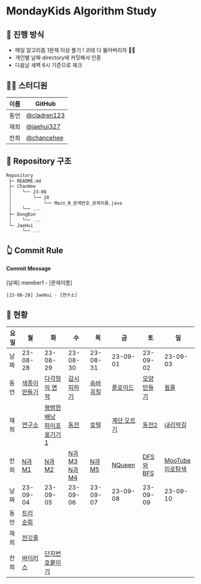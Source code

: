 # MondayKids Algorithm Study

## 🥇 진행 방식

- 매일 알고리즘 1문제 이상 풀기 ! 코테 다 뚫어버리자 👊🏻
- 개인별 날짜 directory에 커밋해서 인증
- 다음날 새벽 6시 기준으로 체크

## 👨‍💻 스터디원

| 이름 | GitHub                                       |
| ---- | -------------------------------------------- |
| 동언 | [@cladren123](https://github.com/cladren123) |
| 재희 | [@jaehui327](https://github.com/jaehui327)   |
| 찬희 | [@chancehee](https://github.com/chancehee)   |

## 📑 Repository 구조

```bash
Repository
 ├─ README.md
 ├─ ChanHee
 │    └── 23-08
 │        └── 28
 │            └── Main_B_문제번호_문제이름.java
 │    └── ...
 ├─ DongEon
 │    └── ...
 └─ JaeHui
      └── ...
```

## 👆 Commit Rule

#### Commit Message

[날짜] member1 - [문제이름]

```
[23-08-28] JaeHui - [연구소]
```

## 📝 현황

| 요일 | 월                                                    | 화                                                                                                               | 수                                                                                               | 목                                                | 금                                                  | 토                                                   | 일                                                                                                   |
| ---- | ----------------------------------------------------- | ---------------------------------------------------------------------------------------------------------------- | ------------------------------------------------------------------------------------------------ | ------------------------------------------------- | --------------------------------------------------- | ---------------------------------------------------- | ---------------------------------------------------------------------------------------------------- |
| 날짜 | 23-08-28                                              | 23-08-29                                                                                                         | 23-08-30                                                                                         | 23-08-31                                          | 23-09-01                                            | 23-09-02                                             | 23-09-03                                                                                             |
| 동언 | [색종이 만들기](https://www.acmicpc.net/problem/2630) | [다각형의 면적](https://www.acmicpc.net/problem/2166)                                                            | [감시 피하기](https://www.acmicpc.net/problem/18428)                                             | [숨바꼭질](https://www.acmicpc.net/problem/13549) | [플로이드](https://www.acmicpc.net/problem/11404)   | [모양 만들기](https://www.acmicpc.net/problem/16932) | [웜홀](https://www.acmicpc.net/problem/1865)                                                         |
| 재희 | [연구소](https://www.acmicpc.net/problem/14502)       | [평범한 배낭](https://www.acmicpc.net/problem/12865)<br>[파이프 옮기기 1](https://www.acmicpc.net/problem/17070) | [동전](https://www.acmicpc.net/problem/9084)                                                     | [호텔](https://www.acmicpc.net/problem/1106)      | [계단 오르기](https://www.acmicpc.net/problem/2579) | [동전2](https://www.acmicpc.net/problem/2294)        | [내리막길](https://www.acmicpc.net/problem/1520)                                                     |
| 찬희 | [N과M1](https://www.acmicpc.net/problem/15649)        | [N과M2](https://www.acmicpc.net/problem/15650)                                                                   | [N과M3](https://www.acmicpc.net/problem/15651)<br>[N과M4](https://www.acmicpc.net/problem/15652) | [N과M5](https://www.acmicpc.net/problem/15654)    | [NQueen](https://www.acmicpc.net/problem/9663)      | [DFS와BFS](https://www.acmicpc.net/problem/1260)     | [MooTube](https://www.acmicpc.net/problem/15591)<br>[미로탐색](https://www.acmicpc.net/problem/2178) |
| 날짜 | 23-09-04                                              | 23-09-05                                                                                                         | 23-09-06                                                                                         | 23-09-07                                          | 23-09-08                                            | 23-09-09                                             | 23-09-10                                                                                             |
| 동언 | [트리 순회](https://www.acmicpc.net/problem/1991)     |                                                                                                                  |                                                                                                  |                                                   |                                                     |                                                      |                                                                                                      |
| 재희 | [전깃줄](https://www.acmicpc.net/problem/2565)        |                                                                                                                  |                                                                                                  |                                                   |                                                     |                                                      |                                                                                                      |
| 찬희 | [바이러스](https://www.acmicpc.net/problem/2606)      |  [단지번호붙이기](https://www.acmicpc.net/problem/2667)                                                                                                                |                                                                                                  |                                                   |                                                     |                                                      |                                                                                                      |
